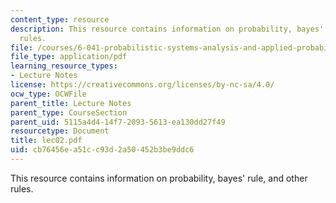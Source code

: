 ```yaml
---
content_type: resource
description: This resource contains information on probability, bayes' rule, and other
  rules.
file: /courses/6-041-probabilistic-systems-analysis-and-applied-probability-spring-2006/cb76456ea51cc93d2a50452b3be9ddc6_lec02.pdf
file_type: application/pdf
learning_resource_types:
- Lecture Notes
license: https://creativecommons.org/licenses/by-nc-sa/4.0/
ocw_type: OCWFile
parent_title: Lecture Notes
parent_type: CourseSection
parent_uid: 5115a4d4-14f7-2093-5613-ea130dd27f49
resourcetype: Document
title: lec02.pdf
uid: cb76456e-a51c-c93d-2a50-452b3be9ddc6
---
```

This resource contains information on probability, bayes' rule, and other rules.